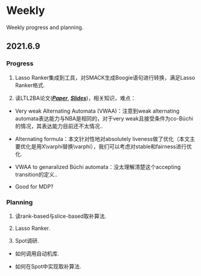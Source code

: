 # Weekly
Weekly progress and planning.

## 2021.6.9
### Progress 

1) Lasso Ranker集成到工具，对SMACK生成Boogie语句进行转换，满足Lasso Ranker格式.

2) 读LTL2BA论文([***Paper***](https://doi.org/10.1007/978-3-642-28756-5_8), [***Slides***](https://github.com/fengwz17/Paper-List/blob/master/6.9_notated.pdf))，相关知识，难点：

* Very weak Alternating Automata (VWAA)：注意到weak alternating automata表达能力与NBA是相同的，对于very weak且接受条件为co-Büchi的情况，其表达能力目前还不太情况..

* Alternating formula：本文针对性地对absolutely liveness做了优化（本文主要优化是用X\varphi替换\varphi），我们可以考虑对stable和fairness进行优化.

* VWAA to genaralized Büchi automata：没太理解清楚这个accepting transition的定义..

* Good for MDP?

### Planning

1) 读rank-based与slice-based取补算法.

2) Lasso Ranker.

3) Spot调研.

* 如何调用自动机库.

* 如何在Spot中实现取补算法.
 
